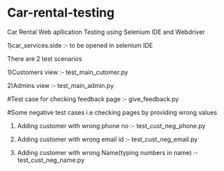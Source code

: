 # Car-rental-testing
Car Rental Web apllication Testing using Selenium IDE and Webdriver

1)car_services.side :- to be opened in selenium IDE

There are 2 test scenarios

1)Customers view :- test_main_cutomer.py

2)Admins view :- test_main_admin.py

#Test case for checking feedback page :- give_feedback.py

#Some negative test cases i.e checking pages by providing wrong values

1) Adding customer with wrong phone no :- test_cust_neg_phone.py

2) Adding customer with wrong email id :- test_cust_neg_email.py

3) Adding customer with wrong Name(typing numbers in name) :- test_cust_neg_name.py
